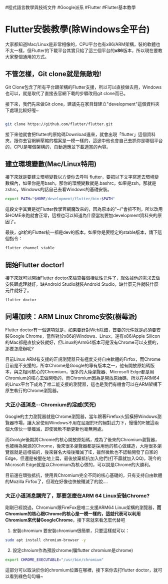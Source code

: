 #程式語言教學與技術文件 #Google派系 #Flutter #Flutter基本教學
# Flutter安裝教學(除Windows全平台)

大家都知道Mac/Linux是非常相像的，CPU平台也有x86/ARM架構，裝的軟體也不太一樣，但Flutter的下載平台其實只給了這三個平台的**x86**版本，所以現在要教大家整個通用的方式。

## 不管怎樣，Git clone就是無敵啦!
Git Clone包含了所有平台跟架構的Flutter支援，所以可以直接做去用，Windows也可以，就是取代了直接去官網下載的步驟改用git clone而已。

接下來，我們先來做Git clone，建議先在家目錄建立"development"這個資料夾下處理比較好喔~

```bash

git clone https://github.com/flutter/flutter.git

```

接下來他就會把flutter的原始碼Download進來，就會出現「flutter」這個資料夾，跟你去官網解壓縮的檔案是一模一樣的，這途中他也會自己去抓你是哪個平台的，CPU是哪個架構的，自動適應並下載適當的內容。

## 建立環境變數(Mac/Linux特用)

接下來就是要建立環境變數以方便你去呼叫 flutter，要把以下文字寫進去環境變數檔內，如果你是用bash，那你的環境變數就是.bashrc，如果是zsh，那就是zshrc，Windows的話自己去看Windows的基礎安裝。

```bash
export PATH="$HOME/development/flutter/bin:$PATH"
```

這段文字其實是從Flutter教學官網魔改來的，因為原本的"~/"會抓不到，所以改用$HOME來跑就會正常，這裡也可以知道為什麼當初要加development資料夾的原因了。

最後，git給的Flutter統一都是dev的版本，如果你是要穩定的stable版本，請下這個指令：

```bash
flutter channel stable
```

## 開始Flutter doctor!

接下來就可以開始Flutter doctor來檢查每個相依性元件了，就依據他的需求去做安裝跟處理就好，缺Android Studio就裝Android Studio，缺什麼元件就裝什麼元件就好了。

```bash
flutter doctor
```

## 同場加映：ARM Linux Chrome安裝(樹莓派)

Flutter doctor有一個選項就是，如果要針對Web除錯，首要的元件就是必須要安裝Google Chrome，當然對於x86的Windows、Linux，還有x86/Apple Silicon的Mac都是直接安裝就好，但Linux的Arm64版本可是沒有Chrome可以支援的，那要怎麼辦呢?

目前Linux ARM有支援的正規瀏覽器只有極度支持自由軟體的Firfox，而Chrome目前是不支援的，所幸Chrome是Google的專有版本之一，他有開放原始碼版本，與之相同核心的Chromium，很多的大陸瀏覽器、Microsoft Edge都是用Chromium的核心去做開發的，而Chromium因為是開放原始碼，所以在ARM64的Linux平台下成為了唯二能支援的瀏覽器，這也是我們有機會可以在ARM架構下原生執行的Chrome瀏覽器。

### 大正小道消息--Chromium的淫威(笑死)
Google的主力瀏覽器就是Chrome瀏覽器，當年跟著Firefox火狐橫掃Windows瀏覽器市場，讓大家使用Windows不用在屈服於IE的絕對武力下，慢慢的IE被這兩個大傢伙一舉殲滅，即使微軟不斷更新也毫無用處。

而Goolgle後期將Chrome的核心開放原始碼，成為了後來的Chromium瀏覽器，也被稱為開源的Chrome，後來很多瀏覽器都是採用他的核心做建造，大陸很多瀏覽器就是這樣搞的，後來聲名大噪後殲滅了IE，雖然微軟也不認輸開發了自家的Edge，但還是被壓在地上扁，最後放棄抵抗加入他們(打不贏就加入QQ)，現今的Microsoft Edge就是以Chromium為核心做的，可以說是Chrome的大勝利。

目前還在頑強抵抗，使用與Chromium完全不同的核心基礎的，只有支持自由軟體的Mozilla Firfox了，但現在好像也快被殲滅了的說....

### 大正小道消息講完了，那要怎麼在ARM 64 Linux安裝Chrome?

剛剛已經說過，Chromium跟FireFox是唯二支援ARM64 Linux架構的瀏覽器，**而Chromium的核心跟Chrome的核心是一模一樣的，這就代表可以利用Chromium來代替GoogleChrome**，接下來就來看怎麼代替吧

1. 安裝chromium
要安裝chromium很簡單，只要這樣就可以：
```bash
sudo apt install chromium-browser -y
```
2. 設定chroium作為預設chrome(騙flutter chromium是chrome)
```bash
export CHROME_EXECUTABLE="/usr/bin/chromium"
```
這部分可以取決於你的chromium位置在哪裡，接下來你去打flutter doctor，就可以看到綠色勾勾囉~